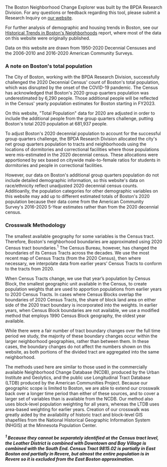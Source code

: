 The Boston Neighborhood Change Explorer was built by the BPDA Research Division. For any questions or feedback regarding this tool, please submit a Research Inquiry on [our website](https://www.bostonplans.org/research/).

For further analysis of demographic and housing trends in Boston, see our [Historical Trends in Boston's Neighborhoods](https://www.bostonplans.org/research/research-publications?search=historical+&amp;sortby=date&amp;sortdirection=DESC) report, where most of the data on this website were originally published.

Data on this website are drawn from 1950-2020 Decennial Censuses and the 2006-2010 and 2016-2020 American Community Surveys. 

### A note on Boston's total population

The City of Boston, working with the BPDA Research Division, successfully challenged the 2020 Decennial Census' count of Boston's total population, which was disrupted by the onset of the COVID-19 pandemic. The Census has acknowledged that Boston's 2020 group quarters population was underestimated by 6,290 people. Those additional people will be reflected in the Census' yearly population estimates for Boston starting in FY2023. 

On this website, "Total Population" data for 2020 are adjusted in order to include the additional people from the group quarters challenge, putting Boston's total 2020 population at 681,937 people. 

To adjust Boston's 2020 decennial population to account for the successful group quarters challenge, the BPDA Research Division allocated the city's net group quarters population to tracts and neighborhoods using the locations of dormitories and correctional facilities where those populations were mis-estimated in the 2020 decennial census. These allocations were apportioned by sex based on citywide male-to-female ratios for students in dormitories and people in correctional facilities. 

However, our data on Boston's additional group quarters population do not include detailed demographic information, so this website's data on race/ethnicity reflect unadjusted 2020 decennial census counts. Additioanlly, the population categories for other demographic variables on this website may add up to different estimated totals of Boston's 2020 population because their data come from the American Community Survey's 2016-2020 5-Year estimates rather than from the 2020 decennial census.

### Crosswalk Methodology 

The smallest available geography for some variables is the Census tract. Therefore, Boston's neighborhood boundaries are approximated using 2020 Census tract boundaries.<sup>1</sup> The Census Bureau, however, has changed the boundaries of its Census Tracts across the decades. We use the most recent map of Census Tracts (from the 2020 Census), then where necessary, we interpolate data from earlier years’ Census Tracts to conform to the tracts from 2020.

When Census Tracts change, we use that year’s population by Census Block, the smallest geographic unit available in the Census, to create population weights that are used to apportion populations from earlier years to 2020 Census Tracts. In cases where Census Blocks overlap the boundaries of 2020 Census Tracts, the share of block land area on either side of the 2020 tract boundary is incorporated into the weights. In earlier years, when Census Block boundaries are not available, we use a modified method that employs 1990 Census Block geography, the oldest year available.

While there were a fair number of tract boundary changes over the full time period we study, the majority of these boundary changes occur within the larger neighborhood geographies, rather than between them. In these cases, the boundary changes do not affect the numbers shown on this website, as both portions of the divided tract are aggregated into the same neighborhood.

The methods used here are similar to those used in the commercially available Neighborhood Change Database (NCDB), produced by the Urban Institute and Geolytics, and the public use Longitudinal Tract Database (LTDB) produced by the American Communities Project. Because our geographic scope is limited to Boston, we are able to extend our crosswalk back over a longer time period than either of these sources, and to cover a larger set of variables than is available from the NCDB. Our method also uses block-level population weighting for all years, whereas the LTDB uses area-based weighting for earlier years. Creation of our crosswalk was greatly aided by the availability of historic tract and block-level GIS shapefiles from the National Historical Geographic Information System (NHGIS) at the Minnesota Population Center.

##### <sup>1</sup> Because they cannot be separately identified at the Census tract level, the Leather District is combined with Downtown and Bay Village is combined with the South End. Census Tract 9815.02 is partially in East Boston and partially in Revere, but almost the entire population is in Revere so it is excluded from the East Boston approximation.